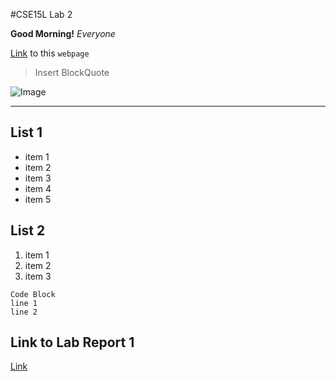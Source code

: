 #CSE15L Lab 2

**Good Morning!** *Everyone*


[Link](https://mrreganwang.github.io/cse15l-lab-reports/) to this `webpage`

> Insert BlockQuote

![Image](https://ucsdnews.ucsd.edu/news_uploads/Resized_Geisel_Library_08.31.jpg)

---

## List 1
  * item 1
  * item 2
  * item 3
  * item 4
  * item 5

## List 2
  1. item 1
  2. item 2
  3. item 3


```
Code Block
line 1
line 2
```

## Link to Lab Report 1
[Link](https://mrreganwang.github.io/cse15l-lab-reports/lab-report-1-week2)
